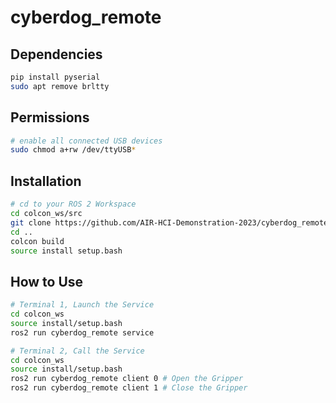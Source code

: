 # cyberdog_remote

## Dependencies
```sh
pip install pyserial
sudo apt remove brltty
```

## Permissions
```sh
# enable all connected USB devices
sudo chmod a+rw /dev/ttyUSB*
```

## Installation

```sh
# cd to your ROS 2 Workspace
cd colcon_ws/src
git clone https://github.com/AIR-HCI-Demonstration-2023/cyberdog_remote.git
cd ..
colcon build
source install setup.bash
```

## How to Use

```sh
# Terminal 1, Launch the Service
cd colcon_ws
source install/setup.bash
ros2 run cyberdog_remote service 

# Terminal 2, Call the Service
cd colcon_ws
source install/setup.bash
ros2 run cyberdog_remote client 0 # Open the Gripper
ros2 run cyberdog_remote client 1 # Close the Gripper
```